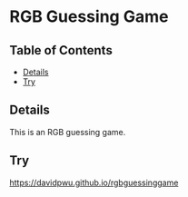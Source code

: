 # RGB Guessing Game

## Table of Contents

* [Details](#details)
* [Try](#try)

## Details

This is an RGB guessing game.

## Try

<a href="https://davidpwu.github.io/rgbguessinggame">https://davidpwu.github.io/rgbguessinggame</a>